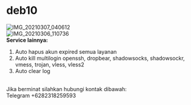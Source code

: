 # deb10
![IMG_20210307_040612](https://user-images.githubusercontent.com/56117745/110220822-d1b29e80-7efa-11eb-933a-d813570d7a84.jpg)
<br>
![IMG_20210306_110736](https://user-images.githubusercontent.com/56117745/110194743-910c4400-7e6c-11eb-927d-3f1d0ac7e955.jpg)
<br>
**Service lainnya:**
1. Auto hapus akun expired semua layanan
2. Auto kill multilogin openssh, dropbear, shadowsocks, shadowsockr, vmess, trojan, vless, vless2
3. Auto clear log
<br>
Jika berminat silahkan hubungi kontak dibawah:
<br>
Telegram +6282318259593
